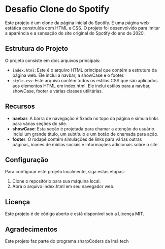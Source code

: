 # Desafio Clone do Spotify

Este projeto é um clone da página inicial do Spotify. É uma página web estática construída com HTML e CSS. O projeto foi desenvolvido para imitar a aparência e a sensação do site original do Spotify do ano de 2020.

## Estrutura do Projeto

O projeto consiste em dois arquivos principais:

- `index.html`: Este é o arquivo HTML principal que contém a estrutura da página web. Ele inclui a navbar, a showCase e o footer.
- `style.css`: Este arquivo contém todos os estilos CSS que são aplicados aos elementos HTML em index.html. Ele inclui estilos para a navbar, showCase, footer e várias classes utilitárias.

## Recursos

- **navbar**: A barra de navegação é fixada no topo da página e simula links para várias seções do site.
- **showCase**: Esta seção é projetada para chamar a atenção do usuário. Inclui um grande título, um subtítulo e um botão de chamada para ação.
- **footer**: O rodapé contém simulações de links para várias outras páginas, ícones de mídias sociais e informações adicionais sobre o site.

## Configuração

Para configurar este projeto localmente, siga estas etapas:

1. Clone o repositório para sua máquina local.
2. Abra o arquivo index.html em seu navegador web.

## Licença

Este projeto é de código aberto e está disponível sob a Licença MIT.

## Agradecimentos

Este projeto faz parte do programa sharpCoders da Imã tech

